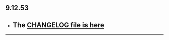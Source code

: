 ## 9.12.53

- ## The [CHANGELOG file is here](https://flutter-sound.canardoux.xyz/changelog.html)

-----------------------------------------------------------------------------------------------------------------------------------
